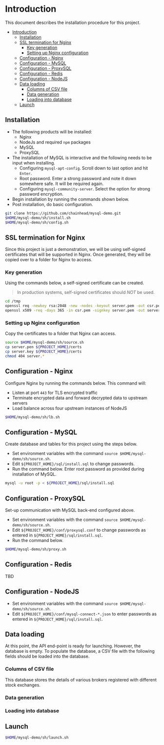 # Introduction

This document describes the installation procedure for this project.

- [Introduction](#introduction)
  - [Installation](#installation)
  - [SSL termination for Nginx](#ssl-termination-for-nginx)
    - [Key generation](#key-generation)
    - [Setting up Nginx configuration](#setting-up-nginx-configuration)
  - [Configuration - Nginx](#configuration---nginx)
  - [Configuration - MySQL](#configuration---mysql)
  - [Configuration - ProxySQL](#configuration---proxysql)
  - [Configuration - Redis](#configuration---redis)
  - [Configuration - NodeJS](#configuration---nodejs)
  - [Data loading](#data-loading)
    - [Columns of CSV file](#columns-of-csv-file)
    - [Data generation](#data-generation)
    - [Loading into database](#loading-into-database)
  - [Launch](#launch)

## Installation

- The following products will be installed:
  - Nginx
  - NodeJs and required `npm` packages
  - MySQL
  - ProxySQL
- The installation of MySQL is interactive and the following needs to be input when installing.
  - Configuring `mysql-apt-config`. Scroll down to last option and hit `Enter`.
  - Root password. Enter a strong password and note it down somewhere safe. It will be required again.
  - Configuring `mysql-community-server`. Select the option for strong password encryption.
- Begin installation by running the commands shown below.
- Post installation, do basic configuration.

```bash
git clone https://github.com/chainhead/mysql-demo.git
$HOME/mysql-demo/sh/install.sh
$HOME/mysql-demo/sh/config.sh
```

## SSL termination for Nginx

Since this project is just a demonstration, we will be using self-signed certificates that will be supported in Nginx. Once generated, they will be copied over to a folder for Nginx to access.

### Key generation

Using the commands below, a self-signed certificate can be created.

> In production systems, self-signed certificates should *NOT* be used.

```bash
cd /tmp
openssl req -newkey rsa:2048 -new -nodes -keyout server.pem -out csr.pem
openssl x509 -req -days 365 -in csr.pem -signkey server.pem -out server.crt
```

### Setting up Nginx configuration

Copy the certificates to a folder that Nginx can access.

```bash
source $HOME/mysql-demo/sh/source.sh
cp server.pen ${PROJECT_HOME}/certs
cp server.key ${PROJECT_HOME}/certs
chmod 404 server.*
```

## Configuration - Nginx

Configure Nginx by running the commands below. This command will:

- Listen at port `443` for TLS encrypted traffic
- Terminate encrypted data and forward decrypted data to upstream servers
- Load balance across four upstream instances of NodeJS

```bash
$HOME/mysql-demo/sh/lb.sh
```

## Configuration - MySQL

Create database and tables for this project using the steps below.

- Set environment variables with the command `source $HOME/mysql-demo/sh/source.sh`.
- Edit `${PROJECT_HOME}/sql/install.sql` to change passwords.
- Run the command below. Enter root password as provided during installation of MySQL.

```bash
mysql -u root -p < ${PROJECT_HOME}/sql/install.sql
```

## Configuration - ProxySQL

Set-up communication with MySQL back-end configured above.

- Set environment variables with the command `source $HOME/mysql-demo/sh/source.sh`.
- Edit `${PROJECT_HOME}/conf/proxysql.conf` to change passwords as entered in `${PROJECT_HOME}/sql/install.sql`.
- Run the command below.

```bash
$HOME/mysql-demo/sh/proxy.sh
```

## Configuration - Redis

TBD

## Configuration - NodeJS

- Set environment variables with the command `source $HOME/mysql-demo/sh/source.sh`.
- Edit `${PROJECT_HOME}/conf/mysql-connect-*.json` to enter passwords as entered in `${PROJECT_HOME}/sql/install.sql`.

## Data loading

At this point, the API end-point is ready for launching. However, the database is empty. To populate the database, a CSV file with the following fields should be loaded into the database.

### Columns of CSV file

This database stores the details of various brokers registered with different stock exchanges.

### Data generation

### Loading into database

## Launch

```bash
$HOME/mysql-demo/sh/launch.sh
```

